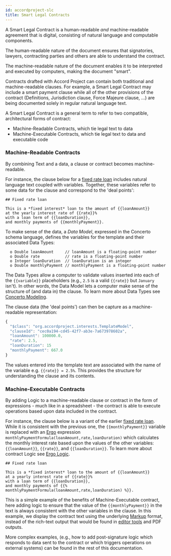 ```yaml
---
id: accordproject-slc
title: Smart Legal Contracts
---
```


A Smart Legal Contract is a human-readable _and_ machine-readable agreement that is digital, consisting of natural language and computable components.

The human-readable nature of the document ensures that signatories, lawyers, contracting parties and others are able to understand the contract.

The machine-readable nature of the document enables it to be interpreted and executed by computers, making the document "smart".

Contracts drafted with Accord Project can contain both traditional and machine-readable clauses. For example, a Smart Legal Contract may include a smart payment clause while all of the other provisions of the contract (Definitions, Jurisdiction clause, Force Majeure clause, ...) are being documented solely in regular natural language text.

A Smart Legal Contract is a general term to refer to two compatible, architectural forms of contract:
- Machine-Readable Contracts, which tie legal text to data
- Machine-Executable Contracts, which tie legal text to data and executable code

### Machine-Readable Contracts

By combining Text and a data, a clause or contract becomes machine-readable.

For instance, the clause below for a [fixed rate loan](https://templates.accordproject.org/fixed-interests-static@0.2.0.html) includes natural language text coupled with variables. Together, these variables refer to some data for the clause and correspond to the 'deal points':

```tem
## Fixed rate loan

This is a *fixed interest* loan to the amount of {{loanAmount}}
at the yearly interest rate of {{rate}}%
with a loan term of {{loanDuration}},
and monthly payments of {{monthlyPayment}}.
```

To make sense of the data, a _Data Model_, expressed in the Concerto schema language, defines the variables for the template and their associated Data Types:

```ergo
  o Double loanAmount     // loanAmount is a floating-point number
  o Double rate           // rate is a floating-point number
  o Integer loanDuration  // loanDuration is an integer
  o Double monthlyPayment // monthlyPayment is a floating-point number
```

The Data Types allow a computer to validate values inserted into each of the `{{variable}}` placeholders (e.g., `2.5` is a valid `{{rate}}` but `January` isn't). In other words, the Data Model lets a computer make sense of the structure of (and data in) the clause. To learn more about Data Types see [Concerto Modeling](model-concerto.md).

The clause data (the 'deal points') can then be capture as a machine-readable representation:

```js
{
  "$class": "org.accordproject.interests.TemplateModel",
  "clauseId": "cec0a194-cd45-42f7-ab3e-7a673978602a",
  "loanAmount": 100000.0,
  "rate": 2.5,
  "loanDuration": 15
  "monthlyPayment": 667.0
}
```

The values entered into the template text are associated with the name of the variable e.g. `{{rate}} = 2.5%`. This provides the structure for understanding the clause and its contents.

### Machine-Executable Contracts

By adding Logic to a machine-readable clause or contract in the form of expressions - much like in a spreadsheet - the contract is able to execute operations based upon data included in the contract.

For instance, the clause below is a variant of the earlier [fixed rate loan](https://templates.accordproject.org/fixed-interests@0.2.0.html). While it is consistent with the previous one, the `{{monthlyPayment}}` variable is replaced with an [Ergo](logic-ergo.md) expression `monthlyPaymentFormula(loanAmount,rate,loanDuration)` which calculates the monthly interest rate based upon the values of the other variables: `{{loanAmount}}`, `{{rate}}`, and `{{loanDuration}}`.  To learn more about contract Logic see [Ergo Logic](logic-ergo.md).

```tem
## Fixed rate loan

This is a *fixed interest* loan to the amount of {{loanAmount}}
at a yearly interest rate of {{rate}}%
with a loan term of {{loanDuration}},
and monthly payments of {{% monthlyPaymentFormula(loanAmount,rate,loanDuration) %}}.
```

This is a simple example of the benefits of Machine-Executable contract, here adding logic to ensure that the value of the `{{monthlyPayment}}` in the text is always consistent with the other variables in the clause. In this example, we display the contract text using the underlying [Markup](markup-preliminaries.md) format, instead of the rich-text output that would be found in [editor tools](started-resources.md#ecosystem-tools) and PDF outputs.

More complex examples, (e.g., how to add post-signature logic which responds to data sent to the contract or which triggers operations on external systems) can be found in the rest of this documentation.

